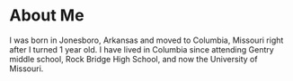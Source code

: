 # About Me

I was born in Jonesboro, Arkansas and moved to Columbia, Missouri right after I turned 1 year old. I have lived in Columbia since attending Gentry middle school, Rock Bridge High School, and now the University of Missouri. 
